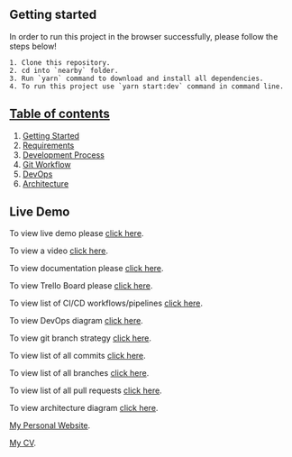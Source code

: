 ## Getting started
In order to run this project in the browser successfully, please follow the steps below!

    1. Clone this repository.
    2. cd into `nearby` folder.
    3. Run `yarn` command to download and install all dependencies.
    4. To run this project use `yarn start:dev` command in command line.

## [Table of contents](https://doc.clickup.com/d/h/13meh7-104/5181fd91c657a40/13meh7-124)

1. [Getting Started](https://doc.clickup.com/p/h/13meh7-144/74cf4e17e5fdd9c)
2. [Requirements](https://doc.clickup.com/p/h/13meh7-164/fe920211ad92c5d)
3. [Development Process](https://doc.clickup.com/p/h/13meh7-184/0b383f372157773)
4. [Git Workflow](https://doc.clickup.com/p/h/13meh7-204/50598c0ae869647)
5. [DevOps](https://doc.clickup.com/p/h/13meh7-224/87fb3f130a6c3bb)
6. [Architecture](https://doc.clickup.com/p/h/13meh7-244/eb78e4e854a8789)

## Live Demo
To view live demo please [click here](https://nearbylab.herokuapp.com/).

To view a video [click here](https://youtu.be/PZdF6MxdkQE).

To view documentation please [click here](https://doc.clickup.com/d/h/13meh7-104/5181fd91c657a40/13meh7-124).

To view Trello Board please [click here](https://trello.com/b/PGCflPKQ/nearby).

To view list of CI/CD workflows/pipelines [click here](https://github.com/zafar-saleem/nearby/actions).

To view DevOps diagram [click here](https://app.terrastruct.com/diagrams/48663441#layer=1452984355).

To view git branch strategy [click here](https://swimlanes.io/u/AamK0JAbV).

To view list of all commits [click here](https://github.com/zafar-saleem/nearby/commits/master).

To view list of all branches [click here](https://github.com/zafar-saleem/nearby/branches/all).

To view list of all pull requests [click here](https://github.com/zafar-saleem/nearby/pulls?q=is%3Apr+is%3Aclosed).

To view architecture diagram [click here](https://app.terrastruct.com/diagrams/665704889#layer=1643814274).

[My Personal Website](https://zafar-saleem.github.io/).

[My CV](https://zafar-saleem.github.io/static/media/CV.4eb22300.pdf).